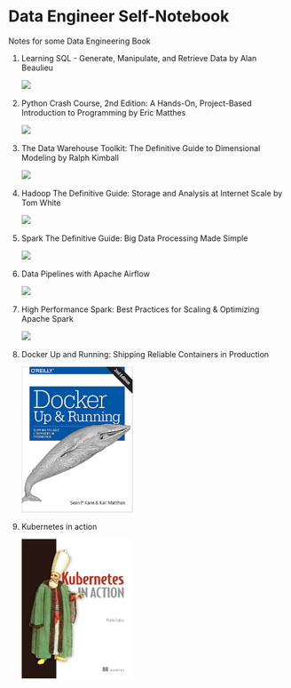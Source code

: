 # Data Engineer Self-Notebook

Notes for some Data Engineering Book

1. Learning SQL - Generate, Manipulate, and Retrieve Data by Alan Beaulieu 

    <img src="docs/learning_sql.jpg" style="width:200px;"/>

2. Python Crash Course, 2nd Edition: A Hands-On, Project-Based Introduction to Programming by Eric Matthes

    <img src="docs/python_crash_course.jpg" style="width:200px;"/>

3. The Data Warehouse Toolkit: The Definitive Guide to Dimensional Modeling by Ralph Kimball

    <img src="docs/dw_toolkit.jpg" style="width:200px;">
    
4. Hadoop The Definitive Guide: Storage and Analysis at Internet Scale by Tom White

    <img src="docs/hadoop_the_definitive_guide.jpg" style="width:200px;">
    
5. Spark The Definitive Guide: Big Data Processing Made Simple

    <img src="docs/spark_the_definitive_guide.jpg" style="width:200px;">

6. Data Pipelines with Apache Airflow

    <img src="docs/data_pipelines_with_airflow.jpg" style="width:200px;">

7. High Performance Spark: Best Practices for Scaling & Optimizing Apache Spark

    <img src="docs/high_performance_spark.jpg" style="width:200px;">

8. Docker Up and Running: Shipping Reliable Containers in Production

    <img src="docs/docker_up_and_running.jpg" style="width:200px;">

9. Kubernetes in action

    <img src="docs/kubernetes_in_action.jpg" style="width:200px;">